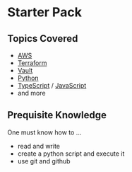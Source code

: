 # Starter Pack 

## Topics Covered

- [AWS](https://docs.aws.amazon.com/) 
- [Terraform](https://terraform-docs.io/)
- [Vault](https://developer.hashicorp.com/vault/docs)
- [Python](https://www.python.org/doc/)
- [TypeScript](https://www.typescriptlang.org/docs/) / [JavaScript](https://javascript.info/)
- and more

## Prequisite Knowledge

One must know how to ...

- read and write
- create a python script and execute it
- use git and github
